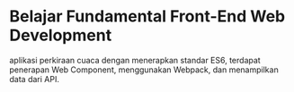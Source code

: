 # Belajar Fundamental Front-End Web Development
aplikasi perkiraan cuaca dengan menerapkan standar ES6, terdapat penerapan Web Component, menggunakan Webpack, dan menampilkan data dari API.
